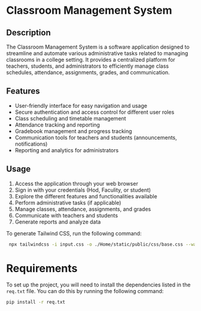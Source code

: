 # Classroom Management System

## Description
The Classroom Management System is a software application designed to streamline and automate various administrative tasks related to managing classrooms in a college setting. It provides a centralized platform for teachers, students, and administrators to efficiently manage class schedules, attendance, assignments, grades, and communication.

## Features
- User-friendly interface for easy navigation and usage
- Secure authentication and access control for different user roles
- Class scheduling and timetable management
- Attendance tracking and reporting
- Gradebook management and progress tracking
- Communication tools for teachers and students (announcements, notifications)
- Reporting and analytics for administrators

## Usage
1. Access the application through your web browser
2. Sign in with your credentials (Hod, Faculity, or student)
3. Explore the different features and functionalities available
4. Perform administrative tasks (if applicable)
5. Manage classes, attendance, assignments, and grades
6. Communicate with teachers and students
7. Generate reports and analyze data


To generate Tailwind CSS, run the following command:

```bash
 npx tailwindcss -i input.css -o ./Home/static/public/css/base.css --watch
 ```


# Requirements

To set up the project, you will need to install the dependencies listed in the `req.txt` file. You can do this by running the following command:

```bash 
pip install -r req.txt
```

